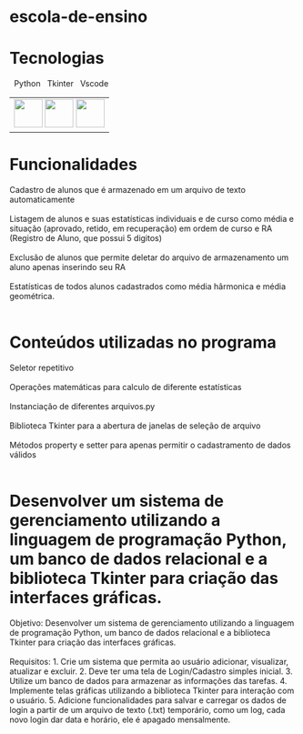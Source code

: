 # escola-de-ensino

<h1> Tecnologias </h1>
<p> &nbsp Python &nbsp Tkinter &nbsp Vscode</p>
<table>
  <td>
    <img src="https://upload.wikimedia.org/wikipedia/commons/thumb/c/c3/Python-logo-notext.svg/1869px-Python-logo-notext.svg.png" width="50" height="50">
     <img src="https://play-lh.googleusercontent.com/98JfuGoUOxFK63NBn6Qd3TR1dSGcV_mJ17o_wRjPqWoKcDa7PyCG1K2C9jgH1Pb1N6Gj" width="50" height="50">
    <img src="https://upload.wikimedia.org/wikipedia/commons/thumb/9/9a/Visual_Studio_Code_1.35_icon.svg/2048px-Visual_Studio_Code_1.35_icon.svg.png" width="50" height="50">
  </td>
</table>

<h1> Funcionalidades </h1>
Cadastro de alunos que é armazenado em um arquivo de texto automaticamente <br> <br>
Listagem de alunos e suas estatísticas individuais e de curso como média e situação (aprovado, retido, em recuperação) em ordem de curso e RA (Registro de Aluno, que possui 5 digitos) <br> <br>
Exclusão de alunos que permite deletar do arquivo de armazenamento um aluno apenas inserindo seu RA <br><br>
Estatísticas de todos alunos cadastrados como média hârmonica e média geométrica. <br><br>

<h1>Conteúdos utilizadas no programa</h1>
Seletor repetitivo <br><br>
Operações matemáticas para calculo de diferente estatísticas <br><br>
Instanciação de diferentes arquivos.py <br><br>
Biblioteca Tkinter para a abertura de janelas de seleção de arquivo  <br><br>
Métodos property e setter para apenas permitir o cadastramento de dados válidos  <br><br>

<h1> Desenvolver um sistema de gerenciamento utilizando a linguagem de programação Python, um banco de dados relacional e a biblioteca Tkinter para criação das interfaces gráficas. </h1>
Objetivo: Desenvolver um sistema de gerenciamento utilizando a linguagem de programação 
Python, um banco de dados relacional e a biblioteca Tkinter para criação das interfaces 
gráficas.  <br> <br>
Requisitos: 
1. Crie um sistema que permita ao usuário adicionar, visualizar, atualizar e excluir. 
2. Deve ter uma tela de Login/Cadastro simples inicial. 
3. Utilize um banco de dados para armazenar as informações das tarefas. 
4. Implemente telas gráficas utilizando a biblioteca Tkinter para interação com o usuário. 
5. Adicione funcionalidades para salvar e carregar os dados de login a partir de um 
arquivo de texto (.txt) temporário, como um log, cada novo login dar data e horário, 
ele é apagado mensalmente. <br><br>

